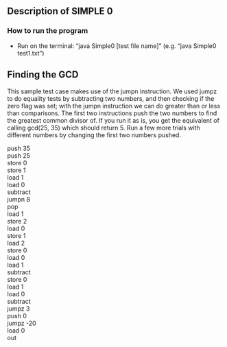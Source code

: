 ## Description of SIMPLE 0

### How to run the program
- Run on the terminal: “java Simple0 [test  file name]” (e.g. “java Simple0 test1.txt”)

## Finding the GCD
This sample test case makes use of the jumpn instruction. We used jumpz to do equality tests by subtracting two numbers, and then checking if the zero flag was set; with the jumpn instruction we can do greater than or less than comparisons. The first two instructions push the two numbers to find the greatest common divisor of.  If you run it as is, you get the equivalent of calling gcd(25, 35) which should return 5.  Run a few more trials with different numbers by changing the first two numbers pushed.

push 35\
push 25\
store 0\
store 1\
load 1\
load 0\
subtract\
jumpn 8\
pop\
load 1\
store 2\
load 0\
store 1\
load 2\
store 0\
load 0\
load 1\
subtract\
store 0\
load 1\
load 0\
subtract\
jumpz 3\
push 0\
jumpz -20\
load 0\
out
